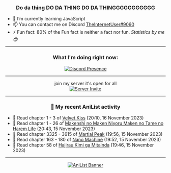 <div align="center">

### Do da thing DO DA THING DO DA THINGGGGGGGGGGG
</div>

- 🌱 I’m currently learning JavaScript
- 📫 You can contact me on Discord [TheInternetUser#9060](https://discord.com/users/534117072796385300)
- ⚡ Fun fact: 80% of the Fun fact is neither a fact nor fun. _Statistics by me 😎_
<hr>

<div align="center">

### What I'm doing right now:
[![Discord Presence](https://lanyard.cnrad.dev/api/534117072796385300)](https://discord.com/users/534117072796385300)
<hr>

join my server it's open for all <br>
[![Server Invite](https://invidget.switchblade.xyz/bfYgVHxrSs)](https://discord.gg/bfYgVHxrSs)

<hr>
  
### 🌸 My recent AniList activity

</div>

<!-- ANILIST_ACTIVITY:start -->

-   📖 Read chapter 1 - 3 of [Velvet Kiss](https://anilist.co/manga/52638) (20:10, 16 November 2023)
-   📖 Read chapter 1 - 26 of [Makenshi no Maken Niyoru Maken no Tame no Harem Life](https://anilist.co/manga/109170) (20:43, 15 November 2023)
-   📖 Read chapter 3325 - 3615 of [Martial Peak](https://anilist.co/manga/104494) (19:56, 15 November 2023)
-   📖 Read chapter 163 - 180 of [Nano Machine](https://anilist.co/manga/120980) (19:52, 15 November 2023)
-   📖 Read chapter 58 of [Hajirau Kimi ga Mitainda](https://anilist.co/manga/129225) (19:46, 15 November 2023)

<!-- ANILIST_ACTIVITY:end -->
<hr>

<div align="center">

[![AniList Banner](https://img.anili.st/User/929966)](https://anilist.co/user/TheInternetUser)

<!-- ![Profile views](https://gpvc.arturio.dev/TheInternetUse7) Since 2023-01-09 -->
<br>


</div>
